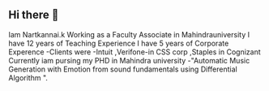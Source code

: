 ## Hi there 👋

Iam Nartkannai.k Working as a Faculty Associate in Mahindrauniversity 
I have  12 years of Teaching Experience 
I have 5 years of Corporate Experence -Clients were -Intuit ,Verifone-in CSS corp  ,Staples in Cognizant 
Currently iam pursing my PHD in Mahindra university -"Automatic Music Generation with Emotion from sound fundamentals using Differential Algorithm ".


